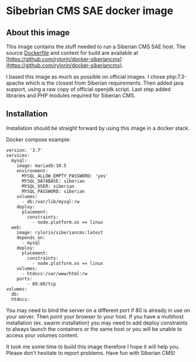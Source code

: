 # Sibebrian CMS SAE docker image

## About this image

This image contains the stuff needed to run a Siberian CMS SAE host.
The source [Dockerfile](https://github.com/rylorin/docker-siberiancms/blob/master/Dockerfile) and context for build are available at [https://github.com/rylorin/docker-siberiancms](https://github.com/rylorin/docker-siberiancms).

I based this image as much as possible on official images. I chose php:7.3-apache which is the closest from Siberian requirements. Then added java support, using a raw copy of official openjdk script. Last step added libraries and PHP modules required for Siberian CMS.


## Installation

Installation should be straight forward by using this image in a docker stack.

Docker compose example:

	version: '3.7'
	services:
	  mysql:
	    image: mariadb:10.5
	    environment:
	      MYSQL_ALLOW_EMPTY_PASSWORD: 'yes'
	      MYSQL_DATABASE: siberian
	      MYSQL_USER: siberian
	      MYSQL_PASSWORD: siberian
	    volumes:
	      - db:/var/lib/mysql:rw
	    deploy:
	      placement:
	        constraints:
	          - node.platform.os == linux
	  web:
	    image: rylorin/siberiancms:latest
	    depends_on:
	      - mysql
	    deploy:
	      placement:
	        constraints:
	          - node.platform.os == linux
	    volumes:
	      - htdocs:/var/www/html:rw
	    ports:
	        - 80:80/tcp
	volumes:
	  db:
	  htdocs:

You may need to bind the server on a different port if 80 is already in use on your server.
Then point your browser to your host.
If you have a multihost installation (ex. swarm installation) you may need to add deploy constraints to always launch the containers or the same host or you will be unable to access your volumes content.

It took me some time to build this image therefore I hope it will help you. Please don't hesitate to report problems.
Have fun with Siberian CMS!
